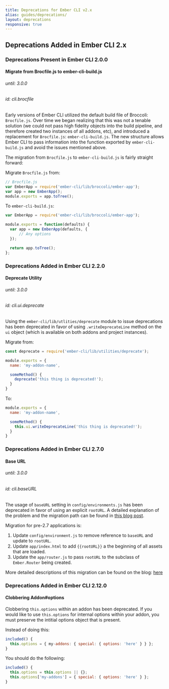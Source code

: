 ```yaml
---
title: Deprecations for Ember CLI v2.x
alias: guides/deprecations/
layout: deprecations
responsive: true
---
```


## Deprecations Added in Ember CLI 2.x

### Deprecations Present in Ember CLI 2.0.0

#### Migrate from Brocfile.js to ember-cli-build.js

###### until: 3.0.0
###### id: cli.brocfile

Early versions of Ember CLI utilized the default build file of Broccoli: `Brocfile.js`. Over time
we began realizing that this was not a tenable solution (we could not pass high fidelity objects
into the build pipeline, and therefore created two instances of all addons, etc), and introduced a
replacement for `Brocfile.js`: `ember-cli-build.js`.  The new structure allows Ember CLI to pass
information into the function exported by `ember-cli-build.js` and avoid the issues mentioned above.

The migration from `Brocfile.js` to `ember-cli-build.js` is fairly straight forward:

Migrate `Brocfile.js` from:
```js
// Brocfile.js
var EmberApp = require('ember-cli/lib/broccoli/ember-app');
var app = new EmberApp();
module.exports = app.toTree();
```

To `ember-cli-build.js`:

```js
var EmberApp = require('ember-cli/lib/broccoli/ember-app');

module.exports = function(defaults) {
  var app = new EmberApp(defaults, {
      // Any options
  });

  return app.toTree();
};
```

### Deprecations Added in Ember CLI 2.2.0

#### Deprecate Utility

###### until: 3.0.0
###### id: cli.ui.deprecate

Using the `ember-cli/lib/utlities/deprecate` module to issue deprecations has been deprecated
in favor of using `.writeDeprecateLine` method on the `ui` object (which is available on both
addons and project instances).

Migrate from:

```js
const deprecate = require('ember-cli/lib/utilities/deprecate');

module.exports = {
  name: 'my-addon-name',

  someMethod() {
    deprecate('this thing is deprecated!');
  }
}
```

To:

```js
module.exports = {
  name: 'my-addon-name',

  someMethod() {
    this.ui.writeDeprecateLine('this thing is deprecated!');
  }
}
```

### Deprecations Added in Ember CLI 2.7.0

#### Base URL

###### until: 3.0.0
###### id: cli.baseURL

The usage of `baseURL` setting in `config/environments.js` has been deprecated in favor of using
an explicit `rootURL`. A detailed explanation of the problem and the migration path can be found in
[this blog post](/blog/2016/04/28/baseURL.html).

Migration for pre-2.7 applications is:

1. Update `config/environment.js` to remove reference to `baseURL` and update to `rootURL`.
2. Update `app/index.html` to add `{{rootURL}}` a the beginning of all assets that are loaded.
3. Update the `app/router.js` to pass `rootURL` to the subclass of `Ember.Router` being created.

More detailed descriptions of this migration can be found on the blog: [here](/blog/2016/04/28/baseURL.html)

### Deprecations Added in Ember CLI 2.12.0

#### Clobbering Addon#options

Clobbering `this.options` within an addon has been deprecated. If you would like to use `this.options`
for internal options within your addon, you must preserve the intitial options object that is present.

Instead of doing this:

```js
included() {
  this.options = { my-addons: { special: { options: 'here' } } };
}
```

You should do the following:

```js
included() {
  this.options = this.options || {};
  this.options['my-addons'] = { special: { options: 'here' } };
}
```
